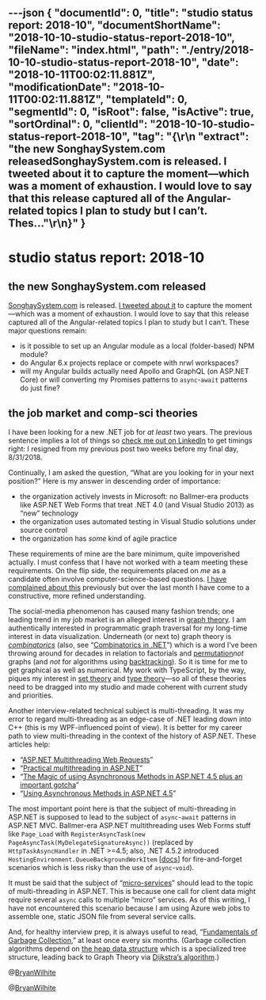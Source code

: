 ---json
{
  "documentId": 0,
  "title": "studio status report: 2018-10",
  "documentShortName": "2018-10-10-studio-status-report-2018-10",
  "fileName": "index.html",
  "path": "./entry/2018-10-10-studio-status-report-2018-10",
  "date": "2018-10-11T00:02:11.881Z",
  "modificationDate": "2018-10-11T00:02:11.881Z",
  "templateId": 0,
  "segmentId": 0,
  "isRoot": false,
  "isActive": true,
  "sortOrdinal": 0,
  "clientId": "2018-10-10-studio-status-report-2018-10",
  "tag": "{\r\n  \"extract\": \"the new SonghaySystem.com releasedSonghaySystem.com is released. I tweeted about it to capture the moment—which was a moment of exhaustion. I would love to say that this release captured all of the Angular-related topics I plan to study but I can’t. Thes...\"\r\n}"
}
---

# studio status report: 2018-10

## the new SonghaySystem.com released

[SonghaySystem.com](http://SonghaySystem.com) is released. [I tweeted about it](https://twitter.com/BryanWilhite/status/1049413752955629568) to capture the moment—which was a moment of exhaustion. I would love to say that this release captured all of the Angular-related topics I plan to study but I can’t. These major questions remain:

* is it possible to set up an Angular module as a local (folder-based) NPM module?
* do Angular 6.x projects replace or compete with nrwl workspaces?
* will my Angular builds actually need Apollo and GraphQL (on ASP.NET Core) or will converting my Promises patterns to `async`-`await` patterns do just fine?

## the job market and comp-sci theories

I have been looking for a new .NET job for *at least* two years. The previous sentence implies a lot of things so [check me out on LinkedIn](https://www.linkedin.com/in/wilhite/) to get timings right: I resigned from my previous post two weeks before my final day, 8/31/2018.

Continually, I am asked the question, “What are you looking for in your next position?” Here is my answer in descending order of importance:

* the organization actively invests in Microsoft: no Ballmer-era products like ASP.NET Web Forms that treat .NET 4.0 (and Visual Studio 2013) as “new” technology
* the organization uses automated testing in Visual Studio solutions under source control
* the organization has *some* kind of agile practice

These requirements of mine are the bare minimum, quite impoverished actually. I must confess that I have not worked with a team meeting these requirements. On the flip side, the requirements placed on *me* as a candidate often involve computer-science-based questions. [I have complained about this](http://songhayblog.azurewebsites.net/blog/entry/the-three-things-i-have-done-about-failing-in-job-interviews) previously but over the last month I have come to a constructive, more refined understanding.

The social-media phenomenon has caused many fashion trends; one leading trend in my job market is an alleged interest in [graph theory](https://en.wikipedia.org/wiki/Graph_theory#Computer_science). I am authentically interested in programmatic graph traversal for my long-time interest in data visualization. Underneath (or next to) graph theory is [*combinatorics*](https://en.wikipedia.org/wiki/Combinatorics#Graph_theory) (also, see “[Combinatorics in .NET](https://trycatch.me/combinatorics-in-net-part-i-permutations-combinations-variations/)”) which is a word I’ve been throwing around for decades in relation to factorials and [permutation](https://en.wikipedia.org/wiki/Permutation)*not* graphs (and *not* for algorithms using [backtracking](https://cs.stackexchange.com/questions/80223/using-backtracking-to-find-all-possible-permutations-in-a-string)). So it is time for me to get graphical as well as numerical. My work with TypeScript, by the way, piques my interest in [set theory](https://en.wikipedia.org/wiki/Set_theory) and [type theory](https://en.wikipedia.org/wiki/Type_theory)—so all of these theories need to be dragged into my studio and made coherent with current study and priorities.

Another interview-related technical subject is multi-threading. It was my error to regard multi-threading as an edge-case of .NET leading down into C++ (this is my WPF-influenced point of view). It is better for my career path to view multi-threading in the context of the history of ASP.NET. These articles help:

* “[ASP.NET Multithreading Web Requests](https://stackoverflow.com/questions/23912456/asp-net-multithreading-web-requests)”
* “[Practical multithreading in ASP.NET](https://www.codeproject.com/Articles/1067678/Practical-multithreading-in-ASP-NET)”
* “[The Magic of using Asynchronous Methods in ASP.NET 4.5 plus an important gotcha](https://www.hanselman.com/blog/TheMagicOfUsingAsynchronousMethodsInASPNET45PlusAnImportantGotcha.aspx)”
* “[Using Asynchronous Methods in ASP.NET 4.5](https://docs.microsoft.com/en-us/aspnet/web-forms/overview/performance-and-caching/using-asynchronous-methods-in-aspnet-45)”

The most important point here is that the subject of multi-threading in ASP.NET is supposed to lead to the subject of `async`-`await` patterns in ASP.NET MVC. Ballmer-era ASP.NET multithreading uses Web Forms stuff like `Page_Load` with `RegisterAsyncTask(new PageAsyncTask(MyDelegateSignatureAsync))` (replaced by `HttpTaskAsyncHandler` in .NET &gt;=4.5; also, .NET 4.5.2 introduced `HostingEnvironment.QueueBackgroundWorkItem` [[docs](https://docs.microsoft.com/en-us/dotnet/api/system.web.hosting.hostingenvironment.queuebackgroundworkitem?view=netframework-4.7)] for fire-and-forget scenarios which is less risky than the use of `async`-`void`).

It must be said that the subject of “[micro-services](https://en.wikipedia.org/wiki/Microservices)” should lead to the topic of multi-threading in ASP.NET. This is because one call for client data might require several `async` calls to multiple “micro” services. As of this writing, I have not encountered this scenario because I am using Azure web jobs to assemble one, static JSON file from several service calls.

And, for healthy interview prep, it is always useful to read, “[Fundamentals of Garbage Collection](https://docs.microsoft.com/en-us/dotnet/standard/garbage-collection/fundamentals),” at least once every six months. (Garbage collection algorithms depend on [the heap data structure](https://en.wikipedia.org/wiki/Heap_(data_structure)) which is a specialized tree structure, leading back to Graph Theory via [Dijkstra’s algorithm](https://en.wikipedia.org/wiki/Dijkstra%27s_algorithm).)

@[BryanWilhite](https://twitter.com/bryanwilhite)

@[BryanWilhite](https://twitter.com/BryanWilhite)
